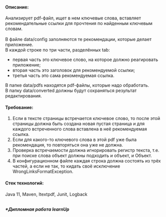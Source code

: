 <h4>Описание:</h4>
Анализирует pdf-файл, ищет в нем ключевые слова, вставляет рекомендательные ссылки для прочтения по найденным ключевым словам.<br><br>
В файле data/config заполняются те рекомендации, которые делает приложение.<br>
В каждой строке по три части, разделённых tab:<br>
<ul>
<li>первая часть это ключевое слово, на которое должно реагировать приложение;
<li>вторая часть это заголовок для рекомендуемой ссылки;
<li>третья часть это сама рекомендуемая ссылка. </ul>
В папке data/pdfs находятся pdf-файлы, которые надо обработать.<br> 
В папку data/converted должны будут сохраняться результат редактирования.<br>

<h4>Требование:</h4>
<ol>
<li> Если в тексте страницы встречается ключевое слово, то после этой страницы должна быть создана новая пустая страница и для каждого встреченного слова 
вставлена в неё рекомендуемая ссылка.
<li> Если для какого-то ключевого слова в этой pdf уже была рекомендация, то повторяться она уже не должна.
<li> Проверка встречаемости должна игнорировать регистр текста, т.е. при поиске слова объект должны подходить и объект, и Объект.  
<li> В конфигурационном файле каждая строка должна состоять из трёх частей, а если не так, то кидать своё исключение WrongLinksFormatException.
</ol>

<h4>Стек технологий:</h4>
Java 11, Maven, Itextpdf, Junit, Logback

<br> <i><b>*Дипломная работа learnUp</i>
